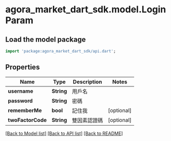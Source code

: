 # agora_market_dart_sdk.model.LoginParam

## Load the model package
```dart
import 'package:agora_market_dart_sdk/api.dart';
```

## Properties
Name | Type | Description | Notes
------------ | ------------- | ------------- | -------------
**username** | **String** | 用戶名 | 
**password** | **String** | 密碼 | 
**rememberMe** | **bool** | 記住我 | [optional] 
**twoFactorCode** | **String** | 雙因素認證碼 | [optional] 

[[Back to Model list]](../README.md#documentation-for-models) [[Back to API list]](../README.md#documentation-for-api-endpoints) [[Back to README]](../README.md)


